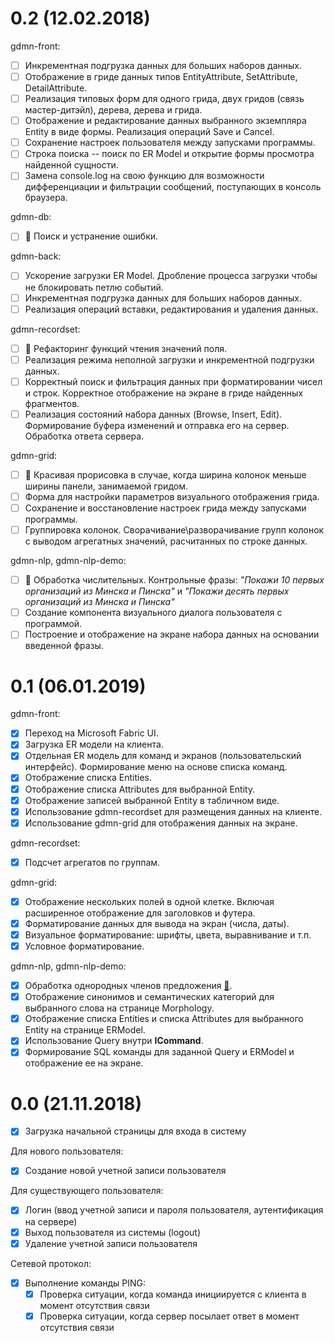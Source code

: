 # 0.2 (12.02.2018)

gdmn-front:

* [ ] Инкрементная подгрузка данных для больших наборов данных.
* [ ] Отображение в гриде данных типов EntityAttribute, SetAttribute, DetailAttribute.
* [ ] Реализация типовых форм для одного грида, двух гридов (связь мастер-дитэйл), дерева, дерева и грида.
* [ ] Отображение и редактирование данных выбранного экземпляра Entity в виде формы. Реализация операций Save и Cancel.
* [ ] Сохранение настроек пользователя между запусками программы.
* [ ] Строка поиска -- поиск по ER Model и открытие формы просмотра найденной сущности.
* [ ] Замена console.log на свою функцию для возможности дифференциации и фильтрации сообщений, поступающих в консоль браузера.

gdmn-db:

* [ ] :running: Поиск и устранение ошибки.

gdmn-back:

* [ ] Ускорение загрузки ER Model. Дробление процесса загрузки чтобы не блокировать петлю событий.
* [ ] Инкрементная подгрузка данных для больших наборов данных.
* [ ] Реализация операций вставки, редактирования и удаления данных.

gdmn-recordset:

* [ ] :running: Рефакторинг функций чтения значений поля.
* [ ] Реализация режима неполной загрузки и инкрементной подгрузки данных.
* [ ] Корректный поиск и фильтрация данных при форматировании чисел и строк. Корректное отображение на экране в гриде найденных фрагментов.
* [ ] Реализация состояний набора данных (Browse, Insert, Edit). Формирование буфера изменений и отправка его на сервер. Обработка ответа сервера.

gdmn-grid:

* [ ] :running: Красивая прорисовка в случае, когда ширина колонок меньше ширины панели, занимаемой гридом.
* [ ] Форма для настройки параметров визуального отображения грида.
* [ ] Сохранение и восстановление настроек грида между запусками программы.
* [ ] Группировка колонок. Сворачивание\разворачивание групп колонок с выводом агрегатных значений, расчитанных по строке данных.

gdmn-nlp, gdmn-nlp-demo:

* [ ] :running: Обработка числительных. Контрольные фразы: _"Покажи 10 первых организаций из Минска и Пинска"_ и _"Покажи десять первых организаций из Минска и Пинска"_
* [ ] Создание компонента визуального диалога пользователя с программой.
* [ ] Построение и отображение на экране набора данных на основании введенной фразы.

# 0.1 (06.01.2019)

gdmn-front:

* [x] Переход на Microsoft Fabric UI.
* [x] Загрузка ER модели на клиента.
* [x] Отдельная ER модель для команд и экранов (пользовательский интерфейс). Формирование меню на основе списка команд.
* [x] Отображение списка Entities.
* [x] Отображение списка Attributes для выбранной Entity.
* [x] Отображение записей выбранной Entity в табличном виде. 
* [x] Использование gdmn-recordset для размещения данных на клиенте.
* [x] Использование gdmn-grid для отображения данных на экране.

gdmn-recordset:

* [x] Подсчет агрегатов по группам.

gdmn-grid:

* [x] Отображение нескольких полей в одной клетке. Включая расширенное отображение для заголовков и футера.
* [x] Форматирование данных для вывода на экран (числа, даты). 
* [x] Визуальное форматирование: шрифты, цвета, выравнивание и т.п.
* [x] Условное форматирование.

gdmn-nlp, gdmn-nlp-demo:

* [x] Обработка однородных членов предложения [:scroll:](https://github.com/gsbelarus/gdmn/issues/26).
* [x] Отображение синонимов и семантических категорий для выбранного слова на странице Morphology. 
* [x] Отображение списка Entities и списка Attributes для выбранного Entity на странице ERModel.
* [x] Использование Query внутри **ICommand**.
* [x] Формирование SQL команды для заданной Query и ERModel и отображение ее на экране.

# 0.0 (21.11.2018)

* [x] Загрузка начальной страницы для входа в систему

Для нового пользователя:

* [x] Создание новой учетной записи пользователя 

Для существующего пользователя:

* [x] Логин (ввод учетной записи и пароля пользователя, аутентификация на сервере)
* [x] Выход пользователя из системы (logout)
* [x] Удаление учетной записи пользователя

Сетевой протокол:

* [x] Выполнение команды PING:
  * [x] Проверка ситуации, когда команда инициируется с клиента в момент отсутствия связи 
  * [x] Проверка ситуации, когда сервер посылает ответ в момент отсутствия связи
